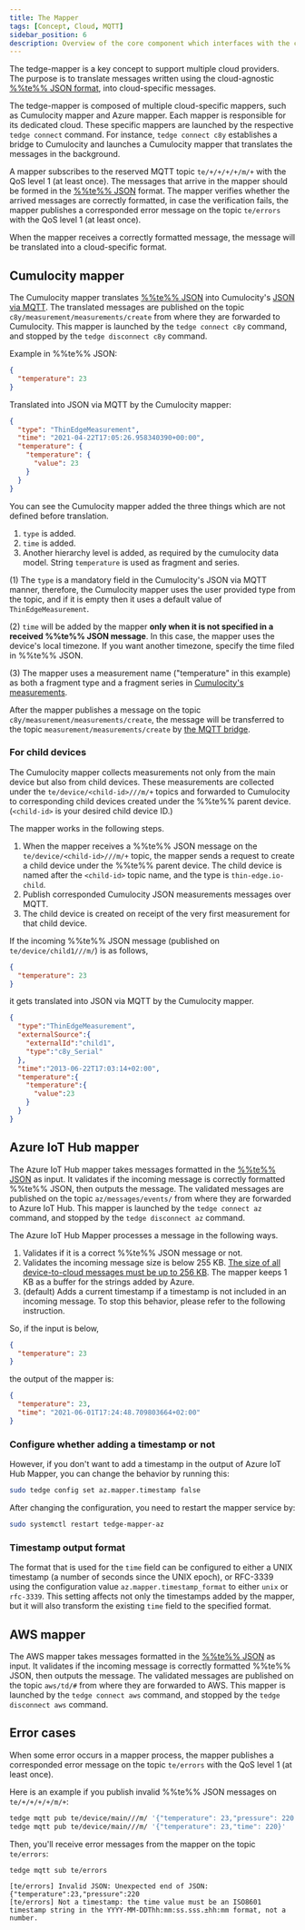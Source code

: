 ```yaml
---
title: The Mapper
tags: [Concept, Cloud, MQTT]
sidebar_position: 6
description: Overview of the core component which interfaces with the cloud
---
```


The tedge-mapper is a key concept to support multiple cloud providers.
The purpose is to translate
messages written using the cloud-agnostic [%%te%% JSON format](thin-edge-json.md),
into cloud-specific messages.

The tedge-mapper is composed of multiple cloud-specific mappers, such as Cumulocity mapper and Azure mapper.
Each mapper is responsible for its dedicated cloud.
These specific mappers are launched by the respective `tedge connect` command.
For instance, `tedge connect c8y` establishes a bridge to Cumulocity and launches a Cumulocity mapper
that translates the messages in the background.

A mapper subscribes to the reserved MQTT topic `te/+/+/+/+/m/+` with the QoS level 1 (at least once).
The messages that arrive in the mapper should be formed in the [%%te%% JSON](thin-edge-json.md) format.
The mapper verifies whether the arrived messages are correctly formatted,
in case the verification fails, the mapper publishes a corresponded error message
on the topic `te/errors` with the QoS level 1 (at least once).

When the mapper receives a correctly formatted message,
the message will be translated into a cloud-specific format.

## Cumulocity mapper

The Cumulocity mapper translates [%%te%% JSON](thin-edge-json.md) into Cumulocity's [JSON via MQTT](https://cumulocity.com/guides/device-sdk/mqtt/#json).
The translated messages are published on the topic `c8y/measurement/measurements/create` from where they are forwarded to Cumulocity.
This mapper is launched by the `tedge connect c8y` command, and stopped by the `tedge disconnect c8y` command.

Example in %%te%% JSON:

```json
{
  "temperature": 23
}
```

Translated into JSON via MQTT by the Cumulocity mapper:

```json
{
  "type": "ThinEdgeMeasurement",
  "time": "2021-04-22T17:05:26.958340390+00:00",
  "temperature": {
    "temperature": {
      "value": 23
    }
  }
}
```

You can see the Cumulocity mapper added the three things which are not defined before translation.

1. `type` is added.
2. `time` is added.
3. Another hierarchy level is added, as required by the cumulocity data model.
String `temperature` is used as fragment and series.

(1) The `type` is a mandatory field in the Cumulocity's JSON via MQTT manner,
therefore, the Cumulocity mapper uses the user provided type from the topic, and if it is empty then it uses a default value of `ThinEdgeMeasurement`.

(2) `time` will be added by the mapper **only when it is not specified in a received %%te%% JSON message**.
In this case, the mapper uses the device's local timezone. If you want another timezone, specify the time filed in %%te%% JSON.

(3) The mapper uses a measurement name ("temperature" in this example)
as both a fragment type and a fragment series in [Cumulocity's measurements](https://cumulocity.com/guides/reference/measurements/#examples).

After the mapper publishes a message on the topic `c8y/measurement/measurements/create`,
the message will be transferred to the topic `measurement/measurements/create` by [the MQTT bridge](../references/mappers/mqtt-topics.md).

### For child devices

The Cumulocity mapper collects measurements not only from the main device but also from child devices.
These measurements are collected under the `te/device/<child-id>///m/+` topics and forwarded to Cumulocity to corresponding child devices created under the %%te%% parent device.
(`<child-id>` is your desired child device ID.)

The mapper works in the following steps.

1. When the mapper receives a %%te%% JSON message on the `te/device/<child-id>///m/+` topic,
   the mapper sends a request to create a child device under the %%te%% parent device.
   The child device is named after the `<child-id>` topic name, and the type is `thin-edge.io-child`.
2. Publish corresponded Cumulocity JSON measurements messages over MQTT.
3. The child device is created on receipt of the very first measurement for that child device.

If the incoming %%te%% JSON message (published on `te/device/child1///m/`) is as follows,

```json
{
  "temperature": 23
}
```

it gets translated into JSON via MQTT by the Cumulocity mapper.

```json
{
  "type":"ThinEdgeMeasurement",
  "externalSource":{
    "externalId":"child1",
    "type":"c8y_Serial"
  },
  "time":"2013-06-22T17:03:14+02:00",
  "temperature":{
    "temperature":{
      "value":23
    }
  }
}
```

## Azure IoT Hub mapper

The Azure IoT Hub mapper takes messages formatted in the [%%te%% JSON](thin-edge-json.md) as input.
It validates if the incoming message is correctly formatted %%te%% JSON, then outputs the message.
The validated messages are published on the topic `az/messages/events/` from where they are forwarded to Azure IoT Hub.
This mapper is launched by the `tedge connect az` command, and stopped by the `tedge disconnect az` command.

The Azure IoT Hub Mapper processes a message in the following ways.

1. Validates if it is a correct %%te%% JSON message or not.
2. Validates the incoming message size is below 255 KB.
[The size of all device-to-cloud messages must be up to 256 KB](https://docs.microsoft.com/en-us/azure/iot-hub/iot-hub-devguide-d2c-guidance).
The mapper keeps 1 KB as a buffer for the strings added by Azure.
3. (default) Adds a current timestamp if a timestamp is not included in an incoming message. To stop this behavior, please refer to the following instruction.

So, if the input is below,

```json
{
  "temperature": 23
}
```

the output of the mapper is:

```json title="Transformed message"
{
  "temperature": 23,
  "time": "2021-06-01T17:24:48.709803664+02:00"
}
```

### Configure whether adding a timestamp or not

However, if you don't want to add a timestamp in the output of Azure IoT Hub Mapper, you can change the behavior by running this:

```sh
sudo tedge config set az.mapper.timestamp false 
```

After changing the configuration, you need to restart the mapper service by:

```sh
sudo systemctl restart tedge-mapper-az
```

### Timestamp output format

The format that is used for the `time` field can be configured to either a UNIX timestamp (a number of seconds since the
UNIX epoch), or RFC-3339 using the configuration value `az.mapper.timestamp_format` to either `unix` or `rfc-3339`.
This setting affects not only the timestamps added by the mapper, but it will also transform the existing `time` field
to the specified format.

## AWS mapper

The AWS mapper takes messages formatted in the [%%te%% JSON](thin-edge-json.md) as input.
It validates if the incoming message is correctly formatted %%te%% JSON, then outputs the message.
The validated messages are published on the topic `aws/td/#` from where they are forwarded to AWS.
This mapper is launched by the `tedge connect aws` command, and stopped by the `tedge disconnect aws` command.

## Error cases

When some error occurs in a mapper process, the mapper publishes a corresponded error message
on the topic `te/errors` with the QoS level 1 (at least once).

Here is an example if you publish invalid %%te%% JSON messages on `te/+/+/+/+/m/+`:

```sh
tedge mqtt pub te/device/main///m/ '{"temperature": 23,"pressure": 220'
tedge mqtt pub te/device/main///m/ '{"temperature": 23,"time": 220}'
```

Then, you'll receive error messages from the mapper on the topic `te/errors`:

```sh te2mqtt formats=v1
tedge mqtt sub te/errors
```

```log title="Output"
[te/errors] Invalid JSON: Unexpected end of JSON: {"temperature":23,"pressure":220
[te/errors] Not a timestamp: the time value must be an ISO8601 timestamp string in the YYYY-MM-DDThh:mm:ss.sss.±hh:mm format, not a number.
```
